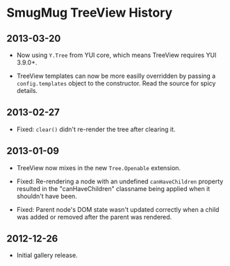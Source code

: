 SmugMug TreeView History
========================

## 2013-03-20

* Now using `Y.Tree` from YUI core, which means TreeView requires YUI 3.9.0+.

* TreeView templates can now be more easilly overridden by passing a
  `config.templates` object to the constructor. Read the source for spicy
  details.

## 2013-02-27

* Fixed: `clear()` didn't re-render the tree after clearing it.

## 2013-01-09

* TreeView now mixes in the new `Tree.Openable` extension.

* Fixed: Re-rendering a node with an undefined `canHaveChildren` property
  resulted in the "canHaveChildren" classname being applied when it shouldn't
  have been.

* Fixed: Parent node's DOM state wasn't updated correctly when a child was added
  or removed after the parent was rendered.

## 2012-12-26

* Initial gallery release.
